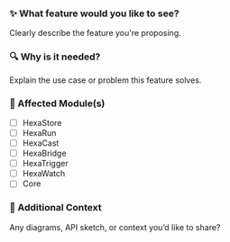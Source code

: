### ✨ What feature would you like to see?
Clearly describe the feature you're proposing.

### 🔍 Why is it needed?
Explain the use case or problem this feature solves.

### 🧩 Affected Module(s)
- [ ] HexaStore
- [ ] HexaRun
- [ ] HexaCast
- [ ] HexaBridge
- [ ] HexaTrigger
- [ ] HexaWatch
- [ ] Core

### 💬 Additional Context
Any diagrams, API sketch, or context you’d like to share?
